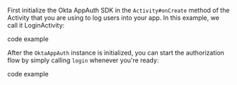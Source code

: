 First initialize the Okta AppAuth SDK in the `Activity#onCreate` method of the Activity that you are using to log users into your app. In this example, we call it LoginActivity:

code example

After the `OktaAppAuth` instance is initialized, you can start the authorization flow by simply calling `login` whenever you're ready:

code example